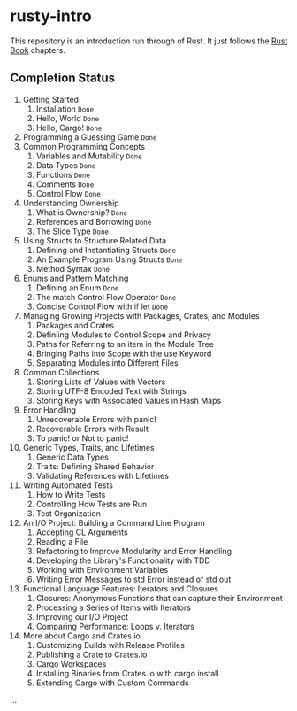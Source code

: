 # rusty-intro

This repository is an introduction run through of Rust. It just follows the [Rust Book](https://doc.rust-lang.org/book/title-page.html) chapters.

## Completion Status

1. Getting Started
    1. Installation `Done`
    2. Hello, World `Done`
    3. Hello, Cargo! `Done`
2. Programming a Guessing Game `Done`
3. Common Programming Concepts
    1. Variables and Mutability `Done`
    2. Data Types `Done`
    3. Functions `Done`
    4. Comments `Done`
    5. Control Flow `Done`
4. Understanding Ownership
    1. What is Ownership? `Done`
    2. References and Borrowing `Done`
    3. The Slice Type `Done`
5. Using Structs to Structure Related Data
    1. Defining and Instantiating Structs `Done`
    2. An Example Program Using Structs `Done`
    3. Method Syntax `Done`
6. Enums and Pattern Matching
    1. Defining an Enum `Done`
    2. The match Control Flow Operator `Done`
    3. Concise Control Flow with if let `Done`
7. Managing Growing Projects with Packages, Crates, and Modules
    1. Packages and Crates
    2. Definiing Modules to Control Scope and Privacy
    3. Paths for Referring to an item in the Module Tree
    4. Bringing Paths into Scope with the use Keyword
    5. Separating Modules into Different Files
8. Common Collections
    1. Storing Lists of Values with Vectors
    2. Storing UTF-8 Encoded Text with Strings
    3. Storing Keys with Associated Values in Hash Maps
9. Error Handling
    1. Unrecoverable Errors with panic!
    2. Recoverable Errors with Result
    3. To panic! or Not to panic!
10. Generic Types, Traits, and Lifetimes
    1. Generic Data Types
    2. Traits: Defining Shared Behavior
    3. Validating References with Lifetimes
11. Writing Automated Tests
    1. How to Write Tests
    2. Controlling How Tests are Run
    3. Test Organization
12. An I/O Project: Building a Command Line Program
    1. Accepting CL Arguments
    2. Reading a File
    3. Refactoring to Improve Modularity and Error Handling
    4. Developing the Library's Functionality with TDD
    5. Working with Environment Variables
    6. Writing Error Messages to std Error instead of std out
13. Functional Language Features: Iterators and Closures
    1. Closures: Anonymous Functions that can capture their Environment
    2. Processing a Series of Items with Iterators
    3. Improving our I/O Project
    4. Comparing Performance: Loops v. Iterators
14. More about Cargo and Crates.io
    1. Customizing Builds with Release Profiles
    2. Publishing a Crate to Crates.io
    3. Cargo Workspaces
    4. Installing Binaries from Crates.io with cargo install
    5. Extending Cargo with Custom Commands

...
